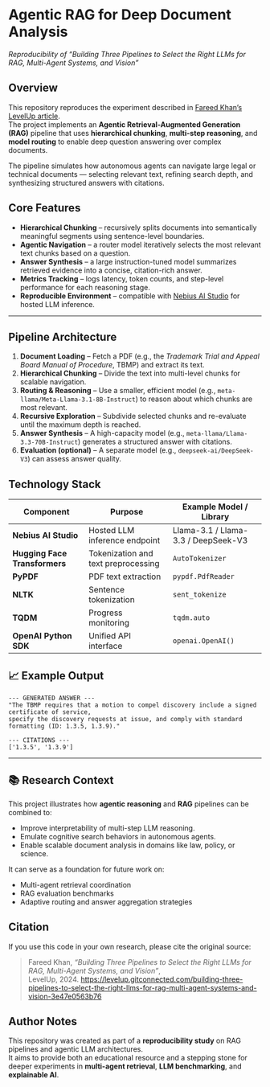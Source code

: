 # Agentic RAG for Deep Document Analysis
*Reproducibility of “Building Three Pipelines to Select the Right LLMs for RAG, Multi-Agent Systems, and Vision”*

## Overview

This repository reproduces the experiment described in [Fareed Khan’s LevelUp article](https://levelup.gitconnected.com/building-three-pipelines-to-select-the-right-llms-for-rag-multi-agent-systems-and-vision-3e47e0563b76).  
The project implements an **Agentic Retrieval-Augmented Generation (RAG)** pipeline that uses **hierarchical chunking**, **multi-step reasoning**, and **model routing** to enable deep question answering over complex documents.

The pipeline simulates how autonomous agents can navigate large legal or technical documents — selecting relevant text, refining search depth, and synthesizing structured answers with citations.

## Core Features

- **Hierarchical Chunking** – recursively splits documents into semantically meaningful segments using sentence-level boundaries.  
- **Agentic Navigation** – a router model iteratively selects the most relevant text chunks based on a question.  
- **Answer Synthesis** – a large instruction-tuned model summarizes retrieved evidence into a concise, citation-rich answer.  
- **Metrics Tracking** – logs latency, token counts, and step-level performance for each reasoning stage.  
- **Reproducible Environment** – compatible with [Nebius AI Studio](https://studio.nebius.ai) for hosted LLM inference.

---

## Pipeline Architecture

1. **Document Loading** – Fetch a PDF (e.g., the *Trademark Trial and Appeal Board Manual of Procedure*, TBMP) and extract its text.  
2. **Hierarchical Chunking** – Divide the text into multi-level chunks for scalable navigation.  
3. **Routing & Reasoning** – Use a smaller, efficient model (e.g., `meta-llama/Meta-Llama-3.1-8B-Instruct`) to reason about which chunks are most relevant.  
4. **Recursive Exploration** – Subdivide selected chunks and re-evaluate until the maximum depth is reached.  
5. **Answer Synthesis** – A high-capacity model (e.g., `meta-llama/Llama-3.3-70B-Instruct`) generates a structured answer with citations.  
6. **Evaluation (optional)** – A separate model (e.g., `deepseek-ai/DeepSeek-V3`) can assess answer quality.

## Technology Stack

| Component | Purpose | Example Model / Library |
|---|---|---|
| **Nebius AI Studio** | Hosted LLM inference endpoint | Llama-3.1 / Llama-3.3 / DeepSeek-V3 |
| **Hugging Face Transformers** | Tokenization and text preprocessing | `AutoTokenizer` |
| **PyPDF** | PDF text extraction | `pypdf.PdfReader` |
| **NLTK** | Sentence tokenization | `sent_tokenize` |
| **TQDM** | Progress monitoring | `tqdm.auto` |
| **OpenAI Python SDK** | Unified API interface | `openai.OpenAI()` |

## 📈 Example Output

```text
--- GENERATED ANSWER ---
"The TBMP requires that a motion to compel discovery include a signed certificate of service,
specify the discovery requests at issue, and comply with standard formatting (ID: 1.3.5, 1.3.9)."

--- CITATIONS ---
['1.3.5', '1.3.9']
```

---

## 📚 Research Context

This project illustrates how **agentic reasoning** and **RAG** pipelines can be combined to:

- Improve interpretability of multi-step LLM reasoning.  
- Emulate cognitive search behaviors in autonomous agents.  
- Enable scalable document analysis in domains like law, policy, or science.

It can serve as a foundation for future work on:

- Multi-agent retrieval coordination  
- RAG evaluation benchmarks  
- Adaptive routing and answer aggregation strategies
  
## Citation

If you use this code in your own research, please cite the original source:

> Fareed Khan, *“Building Three Pipelines to Select the Right LLMs for RAG, Multi-Agent Systems, and Vision”*,  
> LevelUp, 2024. <https://levelup.gitconnected.com/building-three-pipelines-to-select-the-right-llms-for-rag-multi-agent-systems-and-vision-3e47e0563b76>

## Author Notes

This repository was created as part of a **reproducibility study** on RAG pipelines and agentic LLM architectures.  
It aims to provide both an educational resource and a stepping stone for deeper experiments in **multi-agent retrieval**, **LLM benchmarking**, and **explainable AI**.
